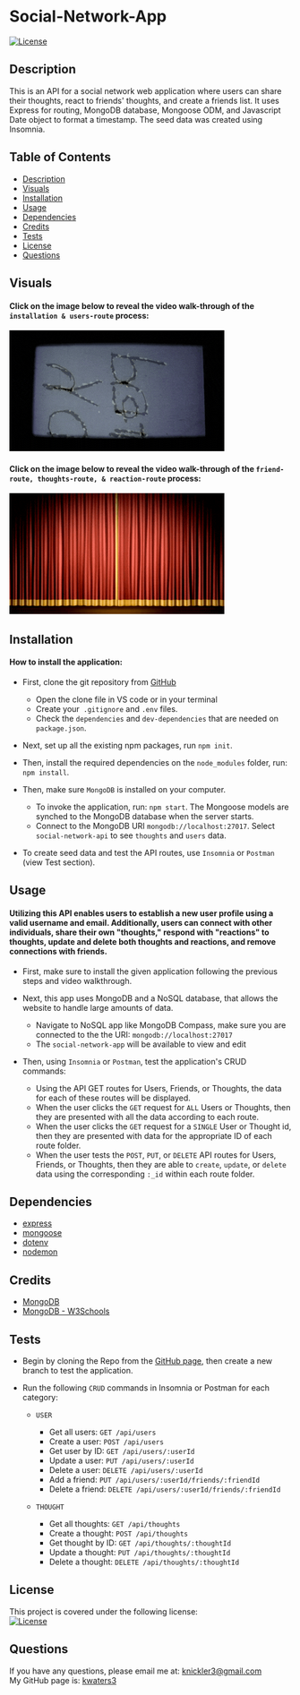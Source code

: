 # Social-Network-App
[![License](https://img.shields.io/badge/License-MIT-turquoise.svg)](https://opensource.org/licenses/MIT)

## Description

This is an API for a social network web application where users can share their thoughts, react to friends' thoughts, and create a friends list. It uses Express for routing, MongoDB database, Mongoose ODM, and Javascript Date object to format a timestamp. The seed data was created using Insomnia. 

## Table of Contents

- [Description](#description)
- [Visuals](#visuals)
- [Installation](#installation)
- [Usage](#usage)
- [Dependencies](#dependencies)
- [Credits](#credits)
- [Tests](#Tests)
- [License](#license)
- [Questions](#questions)

## Visuals

#### Click on the image below to reveal the video walk-through of the `installation & users-route` process:

[![Screenshot](./assets/images/user.gif)](https://youtu.be/-OLtuBdQLv8)

#### Click on the image below to reveal the video walk-through of the `friend-route, thoughts-route, & reaction-route` process:

[![Screenshot](./assets/images/friend.gif)](https://www.youtube.com/watch?v=L8QiW-QJldk)





## Installation

#### How to install the application:

- First, clone the git repository from [GitHub](https://github.com/kwaters3/Social-App-NoSQL) 
    - Open the clone file in VS code or in your terminal 
    - Create your` .gitignore` and `.env` files.
    - Check the `dependencies` and `dev-dependencies` that are needed on `package.json`.
- Next, set up all the existing npm packages, run `npm init`.

- Then, install the required dependencies on the `node_modules` folder, run: `npm install`.

- Then, make sure `MongoDB` is installed on your computer. 

  - To invoke the application, run: `npm start`. The Mongoose models are synched to the MongoDB database when the server starts. 
  - Connect to the MongoDB URI `mongodb://localhost:27017`. Select `social-network-api` to see `thoughts` and `users` data.

- To create seed data and test the API routes, use `Insomnia` or `Postman` (view Test section).


## Usage

#### Utilizing this API enables users to establish a new user profile using a valid username and email. Additionally, users can connect with other individuals, share their own "thoughts," respond with "reactions" to thoughts, update and delete both thoughts and reactions, and remove connections with friends.

- First, make sure to install the given application following the previous steps and video walkthrough. 

-  Next, this app uses MongoDB and a NoSQL database, that allows the website to handle large amounts of data.
    - Navigate to NoSQL app like MongoDB Compass, make sure you are connected to the the URI: `mongodb://localhost:27017` 
    - The `social-network-app` will be available to view and edit

- Then, using `Insomnia` or `Postman`, test the application's CRUD commands:
    -  Using the API GET routes for Users, Friends, or Thoughts, the data for each of these routes will be displayed. 
    - When the user clicks the `GET` request for `ALL` Users or Thoughts, then they are presented with all the data according to each route. 
    - When the user clicks the `GET` request for a `SINGLE` User or Thought id, then they are presented with data for the appropriate ID of each route folder. 
    - When the user tests the `POST`, `PUT`, or `DELETE` API routes for Users, Friends, or Thoughts, then they are able to `create`, `update`, or `delete` data using the corresponding `:_id` within each route folder. 


## Dependencies


- [express](https://www.npmjs.com/package/express)
- [mongoose](https://www.npmjs.com/package/mongoose)
- [dotenv](https://www.npmjs.com/package/dotenv)
- [nodemon](https://www.npmjs.com/package/nodemon)

## Credits

- [MongoDB](https://www.mongodb.com/docs/manual/)
- [MongoDB - W3Schools](https://www.w3schools.com/mongodb/)

## Tests

- Begin by cloning the Repo from the [GitHub page](https://github.com/kwaters3/Social-App-NoSQL), then create a new branch to test the application.
- Run the following `CRUD` commands in Insomnia or Postman for each category: 

    - `USER`
      - Get all users: `GET /api/users`
      - Create a user: `POST /api/users`
      - Get user by ID: `GET /api/users/:userId`
      - Update a user: `PUT /api/users/:userId`
      - Delete a user: `DELETE /api/users/:userId`
      - Add a friend: `PUT /api/users/:userId/friends/:friendId`
      - Delete a friend: `DELETE /api/users/:userId/friends/:friendId`
      
    - `THOUGHT`
      - Get all thoughts: `GET /api/thoughts`
      - Create a thought: `POST /api/thoughts`
      - Get thought by ID: `GET /api/thoughts/:thoughtId`
      - Update a thought: `PUT /api/thoughts/:thoughtId`
      - Delete a thought: `DELETE /api/thoughts/:thoughtId`


## License

This project is covered under the following license: <br/>
[![License](https://img.shields.io/badge/License-MIT-turquoise.svg)](https://opensource.org/licenses/MIT)

## Questions

If you have any questions, please email me at: knickler3@gmail.com <br/>
My GitHub page is: [kwaters3](https://github.com/kwaters3)
